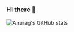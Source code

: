 ### Hi there 👋
![Anurag's GitHub stats](https://github-readme-stats.vercel.app/api?username=yosrayo&show_icons=true&theme=radical)
